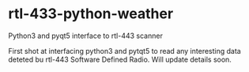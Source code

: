 # rtl-433-python-weather
Python3 and pyqt5 interface to rtl-443 scanner

First shot at interfacing python3 and pytqt5 to read any interesting data deteted bu rtl-443 Software Defined Radio.
Will update details soon.

